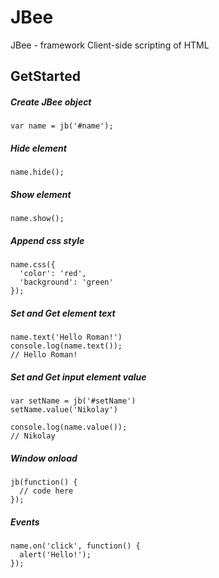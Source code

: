 # JBee
JBee - framework Client-side scripting of HTML

## GetStarted
##### Create JBee object
```
var name = jb('#name');
```

##### Hide element
```
name.hide();
```

##### Show element
```
name.show();
```

##### Append css style
```
name.css({
  'color': 'red',
  'background': 'green'
});
```

##### Set and Get element text
```
name.text('Hello Roman!')
console.log(name.text());
// Hello Roman!
```

##### Set and Get input element value
```
var setName = jb('#setName')
setName.value('Nikolay')

console.log(name.value());
// Nikolay
```

##### Window onload
```
jb(function() {
  // code here
});
```

##### Events
```
name.on('click', function() {
  alert('Hello!');
});
```